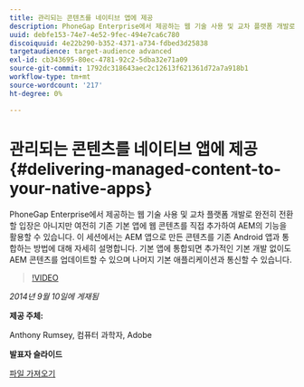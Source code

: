```yaml
---
title: 관리되는 콘텐츠를 네이티브 앱에 제공
description: PhoneGap Enterprise에서 제공하는 웹 기술 사용 및 교차 플랫폼 개발로 완전히 전환할 입장은 아니지만 여전히 기존 기본 앱에 웹 콘텐츠를 직접 추가하여 AEM의 기능을 활용할 수 있습니다. 이 세션에서는 AEM 앱으로 만든 콘텐츠를 기존 Android 앱과 통합하는 방법에 대해 자세히 설명합니다. 기본 앱에 통합되면 추가적인 기본 개발 없이도 AEM 콘텐츠를 업데이트할 수 있으며 나머지 기본 애플리케이션과 통신할 수 있습니다.
uuid: debfe153-74e7-4e52-9fec-494e7ca6c780
discoiquuid: 4e22b290-b352-4371-a734-fdbed3d25838
targetaudience: target-audience advanced
exl-id: cb343695-80ec-4781-92c2-5dba32e71a09
source-git-commit: 1792dc318643aec2c12613f621361d72a7a918b1
workflow-type: tm+mt
source-wordcount: '217'
ht-degree: 0%

---
```


# 관리되는 콘텐츠를 네이티브 앱에 제공{#delivering-managed-content-to-your-native-apps}

PhoneGap Enterprise에서 제공하는 웹 기술 사용 및 교차 플랫폼 개발로 완전히 전환할 입장은 아니지만 여전히 기존 기본 앱에 웹 콘텐츠를 직접 추가하여 AEM의 기능을 활용할 수 있습니다. 이 세션에서는 AEM 앱으로 만든 콘텐츠를 기존 Android 앱과 통합하는 방법에 대해 자세히 설명합니다. 기본 앱에 통합되면 추가적인 기본 개발 없이도 AEM 콘텐츠를 업데이트할 수 있으며 나머지 기본 애플리케이션과 통신할 수 있습니다.

>[!VIDEO](https://video.tv.adobe.com/v/19467/?quality=9)

*2014년 9월 10일에 게재됨*

**제공 주체:**

Anthony Rumsey, 컴퓨터 과학자, Adobe

**발표자 슬라이드**

[파일 가져오기](assets/9-10-2014-delivering-managed-content-to-your-native-apps.pdf)
<!--
[Get back to the Overview](https://helpx.adobe.com/experience-manager/kt/eseminars/gems/aem-index.html)
-->
